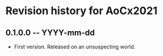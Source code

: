 # Revision history for AoCx2021

## 0.1.0.0 -- YYYY-mm-dd

* First version. Released on an unsuspecting world.
